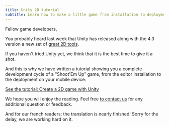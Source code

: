 ```yaml
---
title: Unity 2D tutorial
subtitle: Learn how to make a little game from installation to deployment
---
```


Fellow game developers,

You probably heard last week that Unity has released along with the 4.3 version a new set of [great 2D tools](http://unity3d.com/unity/whats-new/unity-4.3).

If you haven't tried Unity yet, we think that it is the best time to give it a shot.

And this is why we have written a tutorial showing you a complete development cycle of a "Shoot'Em Up" game, from the editor installation to the deployment on your mobile device:

[See the tutorial: Create a 2D game with Unity](https://pixelnest.io/tutorials/2d-game-unity/)

We hope you will enjoy the reading. Feel free [to contact us](https://pixelnest.io/contact/) for any additional question or feedback.

And for our french readers: the translation is nearly finished! Sorry for the delay, we are working hard on it.
